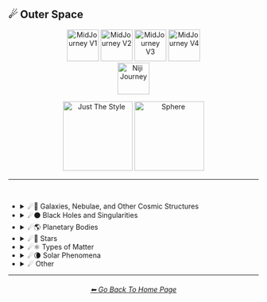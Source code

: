 <h2>☄ Outer Space</h2>

<div align="center">

[<img src="/Images/Repo_Parts/Buttons/Version_Buttons/button_version_V1_inactive.webp?raw=true" alt="MidJourney V1" height="64" />](/Pages/MJ_V1/Style_Pages/Sphere/Outer_Space.md)
[<img src="/Images/Repo_Parts/Buttons/Version_Buttons/button_version_V2_inactive.webp?raw=true" alt="MidJourney V2" height="64" />](/Pages/MJ_V2/Style_Pages/Sphere/Outer_Space.md)
[<img src="/Images/Repo_Parts/Buttons/Version_Buttons/button_version_V3_active.webp?raw=true" alt="MidJourney V3" height="64" />](/Pages/MJ_V3/Style_Pages/Sphere/Outer_Space.md)
[<img src="/Images/Repo_Parts/Buttons/Version_Buttons/button_version_V4_inactive.webp?raw=true" alt="MidJourney V4" height="64" />](/Pages/MJ_V4/Style_Pages/Just_The_Style/Outer_Space.md)
<br>
[<img src="/Images/Repo_Parts/Buttons/Version_Buttons/button_version_niji_inactive_full.webp?raw=true" alt="Niji Journey" height="64" />](/Pages/Niji_Journey/Style_Pages/Outer_Space.md)

[<img src="/Images/Repo_Parts/Buttons/Image_Type_Buttons/button_just_the_style_inactive.webp?raw=true" alt="Just The Style" width="140.5" />](/Pages/MJ_V3/Style_Pages/Just_The_Style/Outer_Space.md)
[<img src="/Images/Repo_Parts/Buttons/Image_Type_Buttons/button_sphere_active.webp?raw=true" alt="Sphere" width="140.5" />](/Pages/MJ_V3/Style_Pages/Sphere/Outer_Space.md)

</div>

<hr>
<br>


- <details><summary>☄🌌 Galaxies, Nebulae, and Other Cosmic Structures</summary><p><div align="center">

	| Galaxy |
	| :-: |
	| <img src="/Images/MJ_V3/MidJourney_Styles_(sphere)/sphere_Galaxy.png?raw=true" width="256" /> |

	<br>

	| Nebula | Supernova | Hypernova |
	| :-: | :-: | :-: |
	| <img src="/Images/MJ_V3/MidJourney_Styles_(sphere)/sphere_Nebula.png?raw=true" width="256" /> | <img src="/Images/MJ_V3/MidJourney_Styles_(sphere)/sphere_Supernova.png?raw=true" width="256" /> | <img src="/Images/MJ_V3/MidJourney_Styles_(sphere)/Wave_10/sphere_Hypernova.png?raw=true" width="256" /> |
	
	<br>

	| Vela Pulsar | Quasar | Microquasar |
	| :-: | :-: | :-: |
	| <img src="/Images/MJ_V3/MidJourney_Styles_(sphere)/sphere_Vela_Pulsar.png?raw=true" width="256" /> | <img src="/Images/MJ_V3/MidJourney_Styles_(sphere)/sphere_Quasar.png?raw=true" width="256" /> | <img src="/Images/MJ_V3/MidJourney_Styles_(sphere)/sphere_Microquasar.png?raw=true" width="256" /> |

	<br>
	
	| Asteroid |
	| :-: |
	| <img src="/Images/MJ_V3/MidJourney_Styles_(sphere)/sphere_Asteroid.png?raw=true" width="256" /> |

  </div></p></details>


- <details><summary>☄⚫ Black Holes and Singularities</summary><p><div align="center">

	| Blackhole | Wormhole |
	| :-: | :-: |
	| <img src="/Images/MJ_V3/MidJourney_Styles_(sphere)/sphere_Blackhole.png?raw=true" width="256" /> | <img src="/Images/MJ_V3/MidJourney_Styles_(sphere)/sphere_Wormhole.png?raw=true" width="256" /> |

  </div></p></details>


- <details><summary>☄🌎 Planetary Bodies</summary><p><div align="center">

	| Planet | Planets | Planetary |
	| :-: | :-: | :-: |
	| <img src="/Images/MJ_V3/MidJourney_Styles_(sphere)/Wave_13/sphere_Planet.png?raw=true" width="256" /> | <img src="/Images/MJ_V3/MidJourney_Styles_(sphere)/Wave_13/sphere_Planets.png?raw=true" width="256" /> | <img src="/Images/MJ_V3/MidJourney_Styles_(sphere)/Wave_12/sphere_Planetary.png?raw=true" width="256" /> |
	
	<br>

	| Planet Mercury |
	| :-: |
	| <img src="/Images/MJ_V3/MidJourney_Styles_(sphere)/sphere_Planet_Mercury.png?raw=true" width="256" /> |
	
	<br>
	
	| Planet Venus |
	| :-: |
	| <img src="/Images/MJ_V3/MidJourney_Styles_(sphere)/sphere_Planet_Venus.png?raw=true" width="256" /> |
	
	<br>
	
	| Earth | Planet Earth | Global |
	| :-: | :-: | :-: |
	| <img src="/Images/MJ_V3/MidJourney_Styles_(sphere)/sphere_Earth.png?raw=true" width="256" /> | <img src="/Images/MJ_V3/MidJourney_Styles_(sphere)/sphere_Planet_Earth.png?raw=true" width="256" /> | <img src="/Images/MJ_V3/MidJourney_Styles_(sphere)/Wave_13/sphere_Global.png?raw=true" width="256" /> |

	<br>

	| Mars | Planet Mars |
	| :-: | :-: |
	| <img src="/Images/MJ_V3/MidJourney_Styles_(sphere)/sphere_Mars.png?raw=true" width="256" /> | <img src="/Images/MJ_V3/MidJourney_Styles_(sphere)/sphere_Planet_Mars.png?raw=true" width="256" /> |
	
	<br>
	
	| Jupiter | Planet Jupiter |
	| :-: | :-: |
	| <img src="/Images/MJ_V3/MidJourney_Styles_(sphere)/sphere_Jupiter.png?raw=true" width="256" /> | <img src="/Images/MJ_V3/MidJourney_Styles_(sphere)/sphere_Planet_Jupiter.png?raw=true" width="256" /> |
	
	<br>
	
	| Saturn | Planet Saturn |
	| :-: | :-: |
	| <img src="/Images/MJ_V3/MidJourney_Styles_(sphere)/sphere_Saturn.png?raw=true" width="256" /> | <img src="/Images/MJ_V3/MidJourney_Styles_(sphere)/sphere_Planet_Saturn.png?raw=true" width="256" /> |

	<br>
	
	| Uranus | Planet Uranus |
	| :-: | :-: |
	| <img src="/Images/MJ_V3/MidJourney_Styles_(sphere)/sphere_Uranus.png?raw=true" width="256" /> | <img src="/Images/MJ_V3/MidJourney_Styles_(sphere)/sphere_Planet_Uranus.png?raw=true" width="256" /> |
	
	<br>
	
	| Neptune | Planet Neptune |
	| :-: | :-: |
	| <img src="/Images/MJ_V3/MidJourney_Styles_(sphere)/sphere_Neptune.png?raw=true" width="256" /> | <img src="/Images/MJ_V3/MidJourney_Styles_(sphere)/sphere_Planet_Neptune.png?raw=true" width="256" /> |
	
	<br>
	
	| Pluto | Planet Pluto |
	| :-: | :-: |
	| <img src="/Images/MJ_V3/MidJourney_Styles_(sphere)/sphere_Pluto.png?raw=true" width="256" /> | <img src="/Images/MJ_V3/MidJourney_Styles_(sphere)/sphere_Planet_Pluto.png?raw=true" width="256" /> |
	
  </div></p></details>


- <details><summary>☄🌟 Stars</summary><p><div align="center">

	| Sun |
	| :-: |
	| <img src="/Images/MJ_V3/MidJourney_Styles_(sphere)/sphere_Sun.png?raw=true" width="256" /> |
	
	<br>

	| Starry | Stellar Corona |
	| :-: | :-: |
	| <img src="/Images/MJ_V3/MidJourney_Styles_(sphere)/Wave_9/sphere_Starry.png?raw=true" width="256" /> <img src="/Images/MJ_V3/MidJourney_Styles_(sphere)/Wave_10/sphere_Stellar_Corona.png?raw=true" width="256" /> |

	<br>

	| Neutron Star | Magnetar |
	| :-: | :-: |
	| <img src="/Images/MJ_V3/MidJourney_Styles_(sphere)/sphere_Neutron_Star.png?raw=true" width="256" /> |  <img src="/Images/MJ_V3/MidJourney_Styles_(sphere)/sphere_Magnetar.png?raw=true" width="256" /> |
	
	<br>
	
	| Constellation |
	| :-: |
	| <img src="/Images/MJ_V3/MidJourney_Styles_(sphere)/Wave_14/sphere_Constellation.png?raw=true" width="256" /> |

  </div></p></details>


- <details><summary>☄⚛ Types of Matter</summary><p><div align="center">

	| Antimatter | Dark Matter |
	| :-: | :-: |
	| <img src="/Images/MJ_V3/MidJourney_Styles_(sphere)/Wave_10/sphere_Antimatter.png?raw=true" width="256" /> | <img src="/Images/MJ_V3/MidJourney_Styles_(sphere)/Wave_11/sphere_Dark_Matter.png?raw=true" width="256" /> |

  </div></p></details>


- <details><summary>☄🌘 Solar Phenomena</summary><p><div align="center">

	| Solar Eclipse | Eclipse |
	| :-: | :-: |
	| <img src="/Images/MJ_V3/MidJourney_Styles_(sphere)/Wave_10/sphere_Solar_Eclipse.png?raw=true" width="256" /> | <img src="/Images/MJ_V3/MidJourney_Styles_(sphere)/Wave_10/sphere_Eclipse.png?raw=true" width="256" /> |

  </div></p></details>


- <details><summary>☄ Other</summary><p><div align="center">

    | Spacecore | Cosmic | Celestial |
	| :-: | :-: | :-: |
	| <img src="/Images/MJ_V3/MidJourney_Styles_(sphere)/sphere_Spacecore.png?raw=true" width="256" /> | <img src="/Images/MJ_V3/MidJourney_Styles_(sphere)/sphere_Cosmic.png?raw=true" width="256" /> | <img src="/Images/MJ_V3/MidJourney_Styles_(sphere)/Wave_9/sphere_Celestial.png?raw=true" width="256" /> |
	
	<br>

	| Stellar | Interstellar | Interstellar Space |
	| :-: | :-: | :-: |
	| <img src="/Images/MJ_V3/MidJourney_Styles_(sphere)/sphere_Stellar.png?raw=true" width="256" /> | <img src="/Images/MJ_V3/MidJourney_Styles_(sphere)/Wave_9/sphere_Interstellar.png?raw=true" width="256" /> | <img src="/Images/MJ_V3/MidJourney_Styles_(sphere)/Wave_9/sphere_Interstellar_Space.png?raw=true" width="256" /> |

	<br>

	| Galactic | Lunar |
	| :-: | :-: |
	| <img src="/Images/MJ_V3/MidJourney_Styles_(sphere)/Wave_11/sphere_Galactic.png?raw=true" width="256" /> | <img src="/Images/MJ_V3/MidJourney_Styles_(sphere)/Wave_12/sphere_Lunar.png?raw=true" width="256" /> |
	
	<br>

	| Outer Space | Universe |
	| :-: | :-: |
	| <img src="/Images/MJ_V3/MidJourney_Styles_(sphere)/sphere_Outer_Space.png?raw=true" width="256" /> | <img src="/Images/MJ_V3/MidJourney_Styles_(sphere)/sphere_Universe.png?raw=true" width="256" /> |

	<br>

	| Orbital | NASA |
	| :-: | :-: |
	| <img src="/Images/MJ_V3/MidJourney_Styles_(sphere)/Wave_11/sphere_Orbital.png?raw=true" width="256" /> | <img src="/Images/MJ_V3/MidJourney_Styles_(sphere)/Wave_11/sphere_NASA.png?raw=true" width="256" /> |

  </div></p></details>


<hr><!--------------->
<div align="center">
<h6><a href="https://github.com/willwulfken/MidJourney-Styles-and-Keywords-Reference/blob/main/README.md">⬅ Go Back To Home Page</a></h6>
</div>